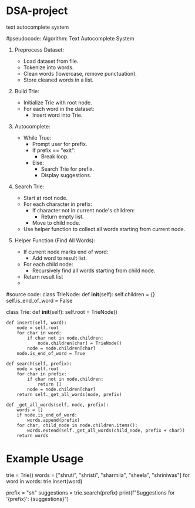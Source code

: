# DSA-project
text autocomplete system  

#pseudocode:
Algorithm: Text Autocomplete System

1. Preprocess Dataset:
   - Load dataset from file.
   - Tokenize into words.
   - Clean words (lowercase, remove punctuation).
   - Store cleaned words in a list.

2. Build Trie:
   - Initialize Trie with root node.
   - For each word in the dataset:
     - Insert word into Trie.

3. Autocomplete:
   - While True:
     - Prompt user for prefix.
     - If prefix == "exit":
       - Break loop.
     - Else:
       - Search Trie for prefix.
       - Display suggestions.

4. Search Trie:
   - Start at root node.
   - For each character in prefix:
     - If character not in current node's children:
       - Return empty list.
     - Move to child node.
   - Use helper function to collect all words starting from current node.

5. Helper Function (Find All Words):
   - If current node marks end of word:
     - Add word to result list.
   - For each child node:
     - Recursively find all words starting from child node.
   - Return result list
   - 

#source code:
class TrieNode:
    def __init__(self):
        self.children = {}
        self.is_end_of_word = False

class Trie:
    def __init__(self):
        self.root = TrieNode()

    def insert(self, word):
        node = self.root
        for char in word:
            if char not in node.children:
                node.children[char] = TrieNode()
            node = node.children[char]
        node.is_end_of_word = True

    def search(self, prefix):
        node = self.root
        for char in prefix:
            if char not in node.children:
                return []
            node = node.children[char]
        return self._get_all_words(node, prefix)

    def _get_all_words(self, node, prefix):
        words = []
        if node.is_end_of_word:
            words.append(prefix)
        for char, child_node in node.children.items():
            words.extend(self._get_all_words(child_node, prefix + char))
        return words

# Example Usage
trie = Trie()
words = ["shruti", "shristi", "sharmila", "sheela", "shriniwas"]
for word in words:
    trie.insert(word)

prefix = "sh"
suggestions = trie.search(prefix)
print(f"Suggestions for '{prefix}': {suggestions}")
